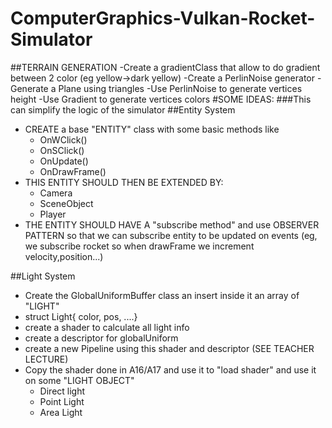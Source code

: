 # ComputerGraphics-Vulkan-Rocket-Simulator
##TERRAIN GENERATION
 -Create a gradientClass that allow to do gradient between 2 color (eg yellow->dark yellow)
 -Create a PerlinNoise generator
 -Generate a Plane using triangles
 -Use PerlinNoise to generate vertices height
 -Use Gradient to generate vertices colors
#SOME IDEAS: 
###This can simplify the logic of the simulator
##Entity System
- CREATE a base "ENTITY" class with some basic methods like
  * OnWClick()
  * OnSClick()
  * OnUpdate()
  * OnDrawFrame()
- THIS ENTITY SHOULD THEN BE EXTENDED BY:
    * Camera
    * SceneObject
    * Player
- THE ENTITY SHOULD HAVE A "subscribe method" and use
  OBSERVER PATTERN so that we can subscribe entity to be 
  updated on events
  (eg, we subscribe rocket so when drawFrame we increment velocity,position...)

##Light System
- Create the GlobalUniformBuffer class an insert inside it an array of "LIGHT"
- struct Light{ color, pos, ....}
- create a shader to calculate all light info
- create a descriptor for globalUniform
- create a new Pipeline using this shader and descriptor (SEE TEACHER LECTURE)
- Copy the shader done in A16/A17 and use it to "load shader"
 and use it on some "LIGHT OBJECT"
    * Direct light
    * Point Light
    * Area Light
